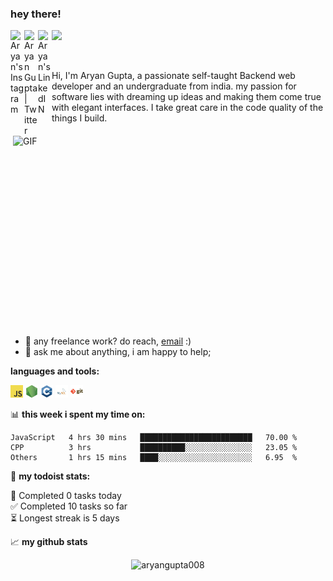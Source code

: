 ### hey there!
<a href="https://www.instagram.com/wakeupparyan/">
  <img align="left" alt="Aryan's Instagram" width="22px" src="https://raw.githubusercontent.com/hussainweb/hussainweb/main/icons/instagram.png" />
</a>
<a href="https://twitter.com/wakeuparyan">
  <img align="left" alt="Aryan Gupta | Twitter" width="22px" src="https://raw.githubusercontent.com/peterthehan/peterthehan/master/assets/twitter.svg" />
</a>
<a href="https://www.linkedin.com/in/aryan-gupta-18270b1aa/">
  <img align="left" alt="Aryan's LinkedIN" width="22px" src="https://raw.githubusercontent.com/peterthehan/peterthehan/master/assets/linkedin.svg" />
</a>


![](https://visitor-badge.glitch.me/badge?page_id=aryangupta008.aryangupta008)

<br />

Hi, I'm Aryan Gupta, a passionate self-taught Backend web developer and an undergraduate from india. my passion for software lies with dreaming up ideas and making them come true with elegant interfaces. I take great care in the code quality of the things I build.






  <img align="right" alt="GIF" src="https://github.com/abhisheknaiidu/abhisheknaiidu/blob/master/code.gif?raw=true" width="500" height="320" />
  
- 💼 any freelance work? do reach, [email](mailto:aryanetaundiya@gmail.com) :)
- 💬 ask me about anything, i am happy to help;

**languages and tools:**  

<code><img height="20" src="https://raw.githubusercontent.com/github/explore/80688e429a7d4ef2fca1e82350fe8e3517d3494d/topics/javascript/javascript.png"></code>
<code><img height="20" src="https://raw.githubusercontent.com/github/explore/80688e429a7d4ef2fca1e82350fe8e3517d3494d/topics/nodejs/nodejs.png"></code>
<code><img height="20" src="https://raw.githubusercontent.com/github/explore/80688e429a7d4ef2fca1e82350fe8e3517d3494d/topics/cpp/cpp.png"></code>
<code><img height="20" src="https://raw.githubusercontent.com/github/explore/80688e429a7d4ef2fca1e82350fe8e3517d3494d/topics/mysql/mysql.png"></code>
<code><img height="20" src="https://raw.githubusercontent.com/github/explore/80688e429a7d4ef2fca1e82350fe8e3517d3494d/topics/git/git.png"></code>

📊 **this week i spent my time on:**
<!--START_SECTION:waka-->

```text
JavaScript   4 hrs 30 mins   █████████████████████████   70.00 %
CPP          3 hrs           ██████████░░░░░░░░░░░░░░░   23.05 %
Others       1 hrs 15 mins   ████░░░░░░░░░░░░░░░░░░░░░   6.95  %
```

<!--END_SECTION:waka-->



🚧 **my todoist stats:**
<!-- TODO-IST:START -->           
🌸  Completed 0 tasks today           
✅  Completed 10 tasks so far           
⏳  Longest streak is 5 days
<!-- TODO-IST:END -->


📈 **my github stats**
</a>
<p align="center"> <img src="https://github-readme-stats.vercel.app/api?username=aryangupta008&show_icons=true&theme=gotham" alt="aryangupta008" />

